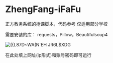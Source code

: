 # ZhengFang-iFaFu
正方教务系统的抢课脚本，代码参考
仅适用部分学校

需要安装的库：
requests，Pillow，Beautifulsoup4

![({L87D~WA(N`EH JR6L$XDG](https://user-images.githubusercontent.com/73115010/128710654-b74537e0-d065-4e84-b658-df6d5ef606d1.png)

在此处填上网址(ip形式)和账号密码即可运行
